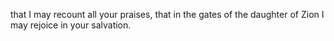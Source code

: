 that I may recount all your praises, that in the gates of the daughter of Zion I may rejoice in your salvation.
